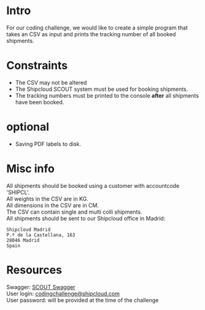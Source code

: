 ﻿# Intro
For our coding challenge, we would like to create a simple program that takes an CSV as input and prints the tracking number of all booked shipments.
# Constraints
- The CSV may not be altered
- The Shipcloud SCOUT system must be used for booking shipments.
- The tracking numbers must be printed to the console **after** all shipments have been booked.
# optional
- Saving PDF labels to disk.
# Misc info
All shipments should be booked using a customer with accountcode 'SHIPCL'.\
All weights in the CSV are in KG.\
All dimensions in the CSV are in CM.\
The CSV can contain single and multi colli shipments.\
All shipments should be sent to our Shipcloud office in Madrid:
```
Shipcloud Madrid
P.º de la Castellana, 163
28046 Madrid
Spain
``` 
# Resources
Swagger: [SCOUT Swagger](https://tms-staging.europaket.plus/rest/swagger/index.html)\
User login: codingchallenge@shipcloud.com\
User password: will be provided at the time of the challenge
